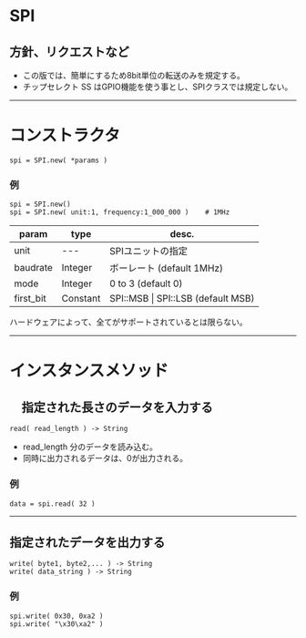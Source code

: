 # SPI

## 方針、リクエストなど

* この版では、簡単にするため8bit単位の転送のみを規定する。
* チップセレクト SS はGPIO機能を使う事とし、SPIクラスでは規定しない。

--------------------------------------------------------------------------------
# コンストラクタ
```
spi = SPI.new( *params )
```

### 例
```
spi = SPI.new()
spi = SPI.new( unit:1, frequency:1_000_000 )    # 1MHz
```

| param | type | desc. |
|-|-|-|
| unit | --- | SPIユニットの指定 |
| baudrate | Integer | ボーレート (default 1MHz) |
| mode | Integer | 0 to 3 (default 0) |
| first_bit | Constant | SPI::MSB \| SPI::LSB (default MSB) |

ハードウェアによって、全てがサポートされているとは限らない。

--------------------------------------------------------------------------------
# インスタンスメソッド
## 　指定された長さのデータを入力する
```
read( read_length ) -> String
```

* read_length 分のデータを読み込む。
* 同時に出力されるデータは、0が出力される。

### 例
```
data = spi.read( 32 )
```

----------------------------------------
## 指定されたデータを出力する
```
write( byte1, byte2,... ) -> String
write( data_string ) -> String
```

### 例
```
spi.write( 0x30, 0xa2 )
spi.write( "\x30\xa2" )
```
